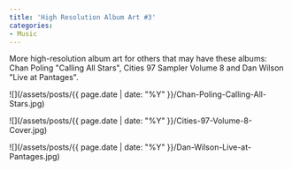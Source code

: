 ```yaml
---
title: 'High Resolution Album Art #3'
categories:
- Music
---
```


More high-resolution album art for others that may have these albums: Chan Poling "Calling All Stars", Cities 97 Sampler Volume 8 and Dan Wilson "Live at Pantages".



  
   ![](/assets/posts/{{ page.date | date: "%Y" }}/Chan-Poling-Calling-All-Stars.jpg)
  

  
   ![](/assets/posts/{{ page.date | date: "%Y" }}/Cities-97-Volume-8-Cover.jpg)
  

  
   ![](/assets/posts/{{ page.date | date: "%Y" }}/Dan-Wilson-Live-at-Pantages.jpg)
  


